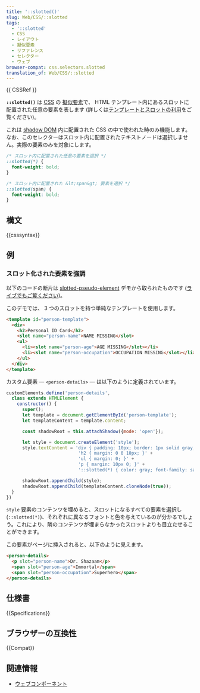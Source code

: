 ```yaml
---
title: '::slotted()'
slug: Web/CSS/::slotted
tags:
  - '::slotted'
  - CSS
  - レイアウト
  - 擬似要素
  - リファレンス
  - セレクター
  - ウェブ
browser-compat: css.selectors.slotted
translation_of: Web/CSS/::slotted
---
```

{{ CSSRef }}

**`::slotted()`** は [CSS](/ja/docs/Web/CSS) の [擬似要素](/ja/docs/Web/CSS/Pseudo-elements)で、 HTML テンプレート内にあるスロットに配置された任意の要素を表します (詳しくは[テンプレートとスロットの利用](/ja/docs/Web/Web_Components/Using_templates_and_slots)をご覧ください)。

これは [shadow DOM](/ja/docs/Web/Web_Components/Using_shadow_DOM) 内に配置された CSS の中で使われた時のみ機能します。なお、このセレクターはスロット内に配置されたテキストノードは選択しません。実際の要素のみを対象にします。

```css
/* スロット内に配置された任意の要素を選択 */
::slotted(*) {
  font-weight: bold;
}

/* スロット内に配置された &lt;span&gt; 要素を選択 */
::slotted(span) {
  font-weight: bold;
}
```

## 構文

{{csssyntax}}

## 例

### スロット化された要素を強調

以下のコードの断片は [slotted-pseudo-element](https://github.com/mdn/web-components-examples/tree/master/slotted-pseudo-element) デモから取られたものです ([ライブでもご覧ください](https://mdn.github.io/web-components-examples/slotted-pseudo-element/))。

このデモでは、 3 つのスロットを持つ単純なテンプレートを使用します。

```html
<template id="person-template">
  <div>
    <h2>Personal ID Card</h2>
    <slot name="person-name">NAME MISSING</slot>
    <ul>
      <li><slot name="person-age">AGE MISSING</slot></li>
      <li><slot name="person-occupation">OCCUPATION MISSING</slot></li>
    </ul>
  </div>
</template>
```

カスタム要素 — `<person-details>` — は以下のように定義されています。

```js
customElements.define('person-details',
  class extends HTMLElement {
    constructor() {
      super();
      let template = document.getElementById('person-template');
      let templateContent = template.content;

      const shadowRoot = this.attachShadow({mode: 'open'});

      let style = document.createElement('style');
      style.textContent = 'div { padding: 10px; border: 1px solid gray; width: 200px; margin: 10px; }' +
                           'h2 { margin: 0 0 10px; }' +
                           'ul { margin: 0; }' +
                           'p { margin: 10px 0; }' +
                           '::slotted(*) { color: gray; font-family: sans-serif; } ';

      shadowRoot.appendChild(style);
      shadowRoot.appendChild(templateContent.cloneNode(true));
  }
})
```

`style` 要素のコンテンツを埋めると、スロットになるすべての要素を選択し (`::slotted(*)`)、それぞれに異なるフォントと色を与えているのが分かるでしょう。これにより、隣のコンテンツが埋まらなかったスロットよりも目立たせることができます。

この要素がページに挿入されると、以下のように見えます。

```html
<person-details>
  <p slot="person-name">Dr. Shazaam</p>
  <span slot="person-age">Immortal</span>
  <span slot="person-occupation">Superhero</span>
</person-details>
```

## 仕様書

{{Specifications}}

## ブラウザーの互換性

{{Compat}}

## 関連情報

- [ウェブコンポーネント](/ja/docs/Web/Web_Components)
